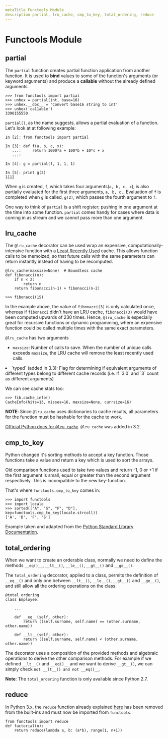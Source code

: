 ```yaml
---
metaTitle Functools Module
description partial, lru_cache, cmp_to_key, total_ordering, reduce
---
```


# Functools Module




## partial


The `partial` function creates partial function application from another function. It is used to **bind** values to some of the function's arguments (or keyword arguments) and produce a **callable** without the already defined arguments.

```
>>> from functools import partial
>>> unhex = partial(int, base=16)
>>> unhex.__doc__ = 'Convert base16 string to int'
>>> unhex('ca11ab1e')
3390155550

```

`partial()`, as the name suggests, allows a partial evaluation of a function.
Let's look at at following example:

```
In [2]: from functools import partial

In [3]: def f(a, b, c, x):
   ...:     return 1000*a + 100*b + 10*c + x
   ...: 

In [4]: g = partial(f, 1, 1, 1)

In [5]: print g(2)
1112

```

When `g` is created, `f`, which takes four arguments(`a, b, c, x`), is also partially evaluated for the first three arguments, `a, b, c,`. Evaluation of `f` is completed when `g` is called, `g(2)`, which passes the fourth argument to `f`.

One way to think of `partial` is a shift register; pushing in one argument at the time into some function.
`partial` comes handy for cases where data is coming in as stream and we cannot pass more than one argument.



## lru_cache


The `@lru_cache` decorator can be used wrap an expensive, computationally-intensive function with a [Least Recently Used](https://en.wikipedia.org/wiki/Cache_algorithms#Examples) cache. This allows function calls to be memoized, so that future calls with the same parameters can return instantly instead of having to be recomputed.

```
@lru_cache(maxsize=None)  # Boundless cache
def fibonacci(n):
    if n < 2:
        return n
    return fibonacci(n-1) + fibonacci(n-2)

>>> fibonacci(15)

```

In the example above, the value of `fibonacci(3)` is only calculated once, whereas if `fibonacci` didn't have an LRU cache, `fibonacci(3)` would have been computed upwards of 230 times. Hence, `@lru_cache` is especially great for recursive functions or dynamic programming, where an expensive function could be called multiple times with the same exact parameters.

`@lru_cache` has two arguments

- `maxsize`: Number of calls to save. When the number of unique calls exceeds `maxsize`, the LRU cache will remove the least recently used calls.
<li>`typed` (added in 3.3): Flag for determining if equivalent arguments of different
types belong to different cache records (i.e. if `3.0` and
`3` count as different arguments)</li>

We can see cache stats too:

```
>>> fib.cache_info()
CacheInfo(hits=13, misses=16, maxsize=None, currsize=16)

```

**NOTE**: Since `@lru_cache` uses dictionaries to cache results, all parameters for the function must be hashable for the cache to work.

[Official Python docs for `@lru_cache`](https://docs.python.org/3/library/functools.html#functools.lru_cache). `@lru_cache` was added in 3.2.



## cmp_to_key


Python changed it's sorting methods to accept a key function. Those functions take a value and return a key which is used to sort the arrays.

Old comparison functions used to take two values and return -1, 0 or +1 if the first argument is small, equal or greater than the second argument respectively. This is incompatible to the new key-function.

That's where `functools.cmp_to_key` comes in:

```
>>> import functools
>>> import locale
>>> sorted(["A", "S", "F", "D"], key=functools.cmp_to_key(locale.strcoll))
['A', 'D', 'F', 'S']

```

Example taken and adapted from the [Python Standard Library Documentation](https://docs.python.org/3/library/functools.html#functools.cmp_to_key).



## total_ordering


When we want to create an orderable class, normally we need to define the methods `__eq()__`, `__lt__()`, `__le__()`, `__gt__()` and `__ge__()`.

The `total_ordering` decorator, applied to a class, permits the definition of `__eq__()` and only one between `__lt__()`, `__le__()`, `__gt__()` and `__ge__()`, and still allow all the ordering operations on the class.

```
@total_ordering
class Employee:

    ...

    def __eq__(self, other):
        return ((self.surname, self.name) == (other.surname, other.name))

    def __lt__(self, other):
        return ((self.surname, self.name) < (other.surname, other.name))

```

The decorator uses a composition of the provided methods and algebraic operations to derive the other comparison methods. For example if we defined `__lt__()` and `__eq()__` and we want to derive `__gt__()`, we can simply check `not __lt__() and not __eq()__`.

**Note**: The `total_ordering` function is only available since Python 2.7.



## reduce


In Python 3.x, the `reduce` function already explained [here](http://stackoverflow.com/documentation/python/328/reduce#t=201607220949173843207) has been removed from the built-ins and must now be imported from `functools`.

```
from functools import reduce
def factorial(n):
    return reduce(lambda a, b: (a*b), range(1, n+1))

```

